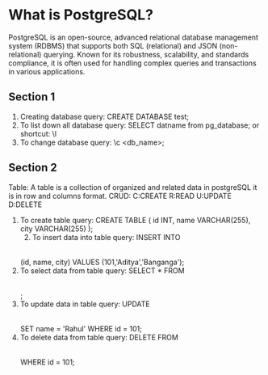 # What is PostgreSQL?

PostgreSQL is an open-source, advanced relational database management system (RDBMS) that supports both SQL (relational) and JSON (non-relational) querying. Known for its robustness, scalability, and standards compliance, it is often used for handling complex queries and transactions in various applications.

## Section 1

1. Creating database
   query: CREATE DATABASE test;
2. To list down all database
   query: SELECT datname from pg_database;
   or
   shortcut: \l
3. To change database
   query: \c <db_name>;

## Section 2

Table: A table is a collection of organized and related data in postgreSQL it is in row and columns format.
CRUD:
C:CREATE R:READ U:UPDATE D:DELETE

1. To create table
   query: CREATE TABLE <table name > (
   id INT,
   name VARCHAR(255),
   city VARCHAR(255)
   );

2) To insert data into table
   query: INSERT INTO <table name> (id, name, city) VALUES (101,'Aditya','Banganga');
3) To select data from table
   query: SELECT \* FROM <table name>;
4) To update data in table
   query: UPDATE <table name> SET name = 'Rahul' WHERE id = 101;
5) To delete data from table
   query: DELETE FROM <table name> WHERE id = 101;
